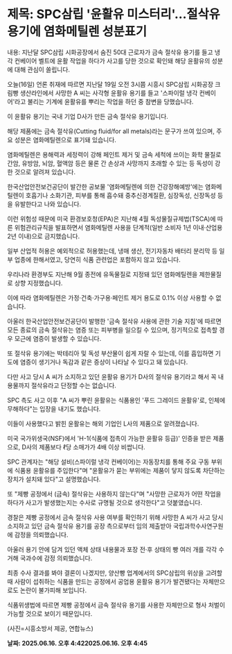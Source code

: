 # **제목: SPC삼립 '윤활유 미스터리'…절삭유 용기에 염화메틸렌 성분표기**

  내용: 지난달 SPC삼립 시화공장에서 숨진 50대 근로자가 금속 절삭유 용기를 들고 냉각 컨베이어 벨트에 윤활 작업을 하다가 사고를 당한 것으로 확인돼 해당 윤활유의 성분에 대해 관심이 쏠립니다.

오늘(16일) 언론 취재에 따르면 지난달 19일 오전 3시쯤 시흥시 SPC삼립 시화공장 크림빵 생산라인에서 사망한 A 씨는 사각형 윤활유 용기를 들고 '스파이럴 냉각 컨베이어'라고 불리는 기계에 윤활유를 뿌리는 작업을 하던 중 참변을 당했습니다.

이 윤활유 용기는 국내 기업 D사가 만든 금속 절삭유 용기입니다.

해당 제품에는 금속 절삭유(Cutting fluid/for all metals)라는 문구가 쓰여 있으며, 주요 성분은 염화메틸렌으로 표기돼 있습니다.

염화메틸렌은 용해력과 세정력이 강해 페인트 제거 및 금속 세척에 쓰이는 화학 물질로 간암, 유방암, 뇌암, 혈액암 등은 물론 간 손상과 사망까지 초래할 수 있는 등 독성이 강한 것으로 알려져 있습니다.

한국산업안전보건공단이 발간한 공보물 '염화메틸렌에 의한 건강장해예방'에는 염화메틸렌이 호흡기나 소화기관, 피부를 통해 흡수돼 중추신경계질환, 심장독성, 신장독성 등을 유발한다고 나와 있습니다.

이런 위험성 때문에 미국 환경보호청(EPA)은 지난해 4월 독성물질규제법(TSCA)에 따른 위험관리규칙을 발표하면서 염화메틸렌 사용을 단계적(일반 소비자 1년 이내·산업용 2년 이내)으로 금지했습니다.

일부 산업적 허용은 예외적으로 허용했는데, 냉매 생산, 전기자동차 배터리 분리막 등 일부 업종에 한해서였고, 당연히 식품 관련업은 포함하지 않고 있습니다.

우리나라 환경부도 지난해 9월 종전에 유독물질로 지정돼 있던 염화메틸렌을 제한물질로 상향 지정했습니다.

이에 따라 염화메틸렌은 가정·건축·가구용·페인트 제거 용도로 0.1% 이상 사용할 수 없습니다.

아울러 한국산업안전보건공단이 발행한 '금속 절삭유 사용에 관한 기술 지침'에 따르면 모든 종료의 금속 절삭유는 염증 또는 피부병을 일으킬 수 있으며, 정기적으로 접촉할 경우 모근에 염증이 발생할 수 있습니다.

또 절삭유 용기에는 박테리아 및 독성 부산물이 쉽게 자랄 수 있는데, 이를 흡입하면 기도에 염증이 생기거나 독감과 같은 증상이 나타날 수 있다고 돼 있습니다.

다만 사고 당시 A 씨가 소지하고 있던 윤활유 용기가 D사의 절삭유 용기라고 해서 꼭 내용물까지 절삭유라고 단정할 수는 없습니다.

SPC 측도 사고 이후 "A 씨가 뿌린 윤활유는 식품용인 '푸드 그레이드 윤활유'로, 인체에 무해하다"는 입장을 내기도 했습니다.

이들이 사용했다고 밝힌 윤활유는 해외 기업인 L사의 제품으로 알려졌습니다.

미국 국가위생국(NSF)에서 'H-1(식품에 접촉이 가능한 윤활유 등급)' 인증을 받은 제품으로, D사의 제품보다 ℓ당 소매가가 4배 이상 비쌉니다.

SPC 관계자는 "해당 설비(스파이럴 냉각 컨베이어)는 자동장치를 통해 주요 구동 부위에 식품용 윤활유를 주입한다"며 "윤활유가 묻는 부위에는 제품이 닿지 않도록 차단하는 장치가 설치돼 있다"고 설명했습니다.

또 "제빵 공정에서 (금속) 절삭유는 사용하지 않는다"며 "사망한 근로자가 어떤 작업을 하다가 사고가 발생했는지는 수사로 규명될 것으로 생각한다"고 덧붙였습니다.

경찰은 제빵 공정에서 금속 절삭유 사용 여부를 확인하기 위해 사망한 A 씨가 사고 당시 소지하고 있던 금속 절삭유 용기를 공장 측으로부터 임의 제출받아 국립과학수사연구원에 감정을 의뢰했습니다.

아울러 용기 안에 담겨 있던 액체 상태 내용물과 포장 전·후 상태의 빵 여러 개를 각각 수거해 국과수에 감정 의뢰했습니다.

최종 수사 결과를 봐야 결론이 나겠지만, 양산빵 업계에서의 SPC삼립의 위상을 고려할 때 사람이 섭취하는 식품을 만드는 공정에서 공업용 윤활유 용기가 발견됐다는 자체만으로도 논란이 불가피해 보입니다.

식품위생법에 따르면 제빵 공정에서 금속 절삭유 용기를 사용한 자체만으로 형사 처벌이 가능할 것으로 보이기 때문입니다.

(사진=시흥소방서 제공, 연합뉴스)

  **날짜: 2025.06.16. 오후 4:422025.06.16. 오후 4:45**